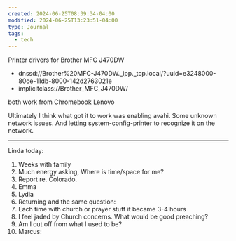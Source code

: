 ```yaml
---
created: 2024-06-25T08:39:34-04:00
modified: 2024-06-25T13:23:51-04:00
type: Journal
tags:
  - tech
---
```


Printer drivers for Brother MFC J470DW

- dnssd://Brother%20MFC-J470DW._ipp._tcp.local/?uuid=e3248000-80ce-11db-8000-142d2763021e
- implicitclass://Brother_MFC_J470DW/

both work from Chromebook Lenovo

Ultimately I think what got it to work was enabling avahi. Some unknown network issues. And letting system-config-printer to recognize it on the network.

---

Linda today:

1. Weeks with family
2. Much energy asking, Where is time/space for me?
3. Report re. Colorado.
4. Emma
5. Lydia
6. Returning and the same question:
7. Each time with church or prayer stuff it became 3-4 hours
8. I feel jaded by Church concerns. What would be good preaching? 
9. Am I cut off from what I used to be?
10. Marcus:
